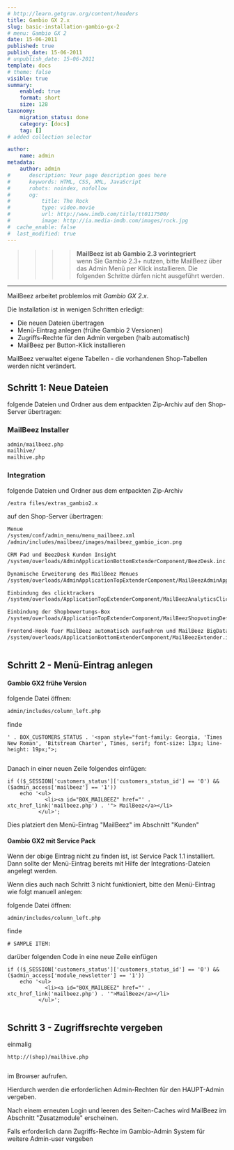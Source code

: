 ```yaml
---
# http://learn.getgrav.org/content/headers
title: Gambio GX 2.x
slug: basic-installation-gambio-gx-2
# menu: Gambio GX 2
date: 15-06-2011
published: true
publish_date: 15-06-2011
# unpublish_date: 15-06-2011
template: docs
# theme: false
visible: true
summary:
    enabled: true
    format: short
    size: 128
taxonomy:
    migration_status: done
    category: [docs]
    tag: []
# added collection selector

author:
    name: admin
metadata:
    author: admin
#      description: Your page description goes here
#      keywords: HTML, CSS, XML, JavaScript
#      robots: noindex, nofollow
#      og:
#          title: The Rock
#          type: video.movie
#          url: http://www.imdb.com/title/tt0117500/
#          image: http://ia.media-imdb.com/images/rock.jpg
#  cache_enable: false
#  last_modified: true
---
```


>>>>**MailBeez ist ab Gambio 2.3 vorintegriert**<br>wenn Sie Gambio 2.3+ nutzen, bitte MailBeez über das Admin Menü per Klick installieren. Die folgenden Schritte dürfen nicht ausgeführt werden.

- - - - - -

MailBeez arbeitet problemlos mit *Gambio GX 2.x*.

Die Installation ist in wenigen Schritten erledigt:
- Die neuen Dateien übertragen
- Menü-Eintrag anlegen (frühe Gambio 2 Versionen)
- Zugriffs-Rechte für den Admin vergeben (halb automatisch)
- MailBeez per Button-Klick installieren

MailBeez verwaltet eigene Tabellen - die vorhandenen Shop-Tabellen werden nicht verändert.


## Schritt 1: Neue Dateien

folgende Dateien und Ordner aus dem entpackten Zip-Archiv auf den Shop-Server übertragen:

### MailBeez Installer

```bash
admin/mailbeez.php
mailhive/
mailhive.php


```


### Integration

folgende Dateien und Ordner aus dem entpackten Zip-Archiv


```bash 
/extra files/extras_gambio2.x 


```


auf den Shop-Server übertragen:

```bash
Menue
/system/conf/admin_menu/menu_mailbeez.xml
/admin/includes/mailbeez/images/mailbeez_gambio_icon.png

CRM Pad und BeezDesk Kunden Insight
/system/overloads/AdminApplicationBottomExtenderComponent/BeezDesk.inc.php

Dynamische Erweiterung des MailBeez Menues
/system/overloads/AdminApplicationTopExtenderComponent/MailBeezAdminApplicationTopExtender.inc.php

Einbindung des clicktrackers
/system/overloads/ApplicationTopExtenderComponent/MailBeezAnalyticsClicktracker.inc.php

Einbindung der Shopbewertungs-Box
/system/overloads/ApplicationTopExtenderComponent/MailBeezShopvotingDefault.inc

Frontend-Hook fuer MailBeez automatisch ausfuehren und MailBeez BigData Tracking
/system/overloads/ApplicationBottomExtenderComponent/MailBeezExtender.inc.php



```



## Schritt 2 - Menü-Eintrag anlegen

#### Gambio GX2 frühe Version

folgende Datei öffnen:

```bash 
admin/includes/column_left.php  


```


finde

``` 
' . BOX_CUSTOMERS_STATUS . '<span style="font-family: Georgia, 'Times New Roman', 'Bitstream Charter', Times, serif; font-size: 13px; line-height: 19px;">;


```


Danach in einer neuen Zeile folgendes einfügen:



``` 
if (($_SESSION['customers_status']['customers_status_id'] == '0') && ($admin_access['mailbeez'] == '1')) 
    echo '<ul>
            <li><a id="BOX_MAILBEEZ" href="' . xtc_href_link('mailbeez.php') . '"> MailBeez</a></li>
          </ul>';

```



Dies platziert den Menü-Eintrag "MailBeez" im Abschnitt "Kunden"

#### Gambio GX2 mit Service Pack

Wenn der obige Eintrag nicht zu finden ist, ist Service Pack 1.1 installiert. Dann sollte der Menü-Eintrag bereits mit Hilfe der Integrations-Dateien angelegt werden.

Wenn dies auch nach Schritt 3 nicht funktioniert, bitte den Menü-Eintrag wie folgt manuell anlegen:

folgende Datei öffnen:

 
```
admin/includes/column_left.php  

```



finde


```
# SAMPLE ITEM:

```



darüber folgenden Code in eine neue Zeile einfügen


```
if (($_SESSION['customers_status']['customers_status_id'] == '0') && ($admin_access['module_newsletter'] == '1')) 
    echo '<ul>
            <li><a id="BOX_MAILBEEZ" href="' . xtc_href_link('mailbeez.php') . '">MailBeez</a></li>
          </ul>';


```


## Schritt 3 - Zugriffsrechte vergeben

einmalig


```
http://(shop)/mailhive.php


```


im Browser aufrufen.

Hierdurch werden die erforderlichen Admin-Rechten für den HAUPT-Admin vergeben.

Nach einem erneuten Login und leeren des Seiten-Caches wird MailBeez im Abschnitt "Zusatzmodule" erscheinen.

Falls erforderlich dann Zugriffs-Rechte im Gambio-Admin System für weitere Admin-user vergeben
